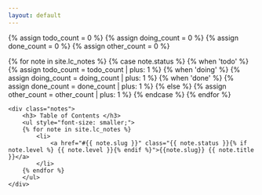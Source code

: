 ```yaml
---
layout: default
---
```



{% assign todo_count = 0 %}
{% assign doing_count = 0 %}
{% assign done_count = 0 %}
{% assign other_count = 0 %}

{% for note in site.lc_notes %}
    {% case note.status %}
        {% when 'todo' %}
            {% assign todo_count = todo_count | plus: 1 %}
        {% when 'doing' %}
            {% assign doing_count = doing_count | plus: 1 %}
        {% when 'done' %}
            {% assign done_count = done_count | plus: 1 %}
        {% else %}
            {% assign other_count = other_count | plus: 1 %}
    {% endcase %}
{% endfor %}

<div class="container">
   
    <div class="notes">
        <h3> Table of Contents </h3>
        <ul style="font-size: smaller;">
        {% for note in site.lc_notes %}
            <li>
                <a href="#{{ note.slug }}" class="{{ note.status }}{% if note.level %} {{ note.level }}{% endif %}">{{note.slug}} {{ note.title }}</a>
            </li>
        {% endfor %}
        </ul>
    </div>
</div>